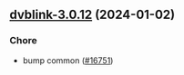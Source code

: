 

## [dvblink-3.0.12](https://github.com/truecharts/charts/compare/dvblink-3.0.11...dvblink-3.0.12) (2024-01-02)

### Chore



- bump common ([#16751](https://github.com/truecharts/charts/issues/16751))